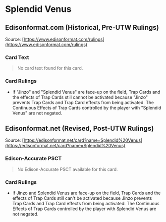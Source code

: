 # Splendid Venus

## Edisonformat.com (Historical, Pre-UTW Rulings)

Source: [https://www.edisonformat.com/rulings](https://www.edisonformat.com/rulings)

### Card Text

> No card text found for this card.

### Card Rulings

*   If "Jinzo" and "Splendid Venus" are face-up on the field, Trap Cards and the effects of Trap Cards still cannot be activated because "Jinzo" prevents Trap Cards and Trap Card effects from being activated. The Continuous Effects of Trap Cards controlled by the player with "Splendid Venus" are not negated.

## Edisonformat.net (Revised, Post-UTW Rulings)

Source: [https://edisonformat.net/card?name=Splendid%20Venus](https://edisonformat.net/card?name=Splendid%20Venus)

### Edison-Accurate PSCT

> No Edison-Accurate PSCT available for this card.

### Card Rulings

*   If Jinzo and Splendid Venus are face-up on the field, Trap Cards and the effects of Trap Cards still can't be activated because Jinzo prevents Trap Cards and Trap Card effects from being activated. The Continuous Effects of Trap Cards controlled by the player with Splendid Venus are not negated.
            